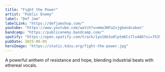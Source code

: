 ```yaml
---
title: "Fight the Power"
artist: "Public Enemy"
label: "Def Jam"
labelLink: "https://defjamshop.com/"
youtube: "https://www.youtube.com/watch?v=mmo3HFa2vjgbandcaban"
bandcamp: "https://publicenemy.bandcamp.com/"
spotify: "https://open.spotify.com/track/1yo16b3u0lptm6Cs7lx4AD?si=75359ba3ae2d4e94"
pubDate: 2025-06-05
heroImage: "https://static.kdzu.org/fight-the-power.jpg"
---
```


A powerful anthem of resistance and hope, blending industrial beats with ethereal vocals.
